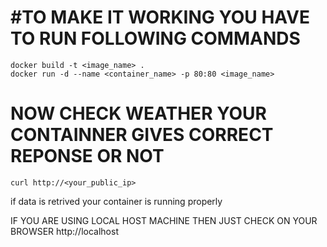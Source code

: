 #TO MAKE IT WORKING YOU HAVE TO RUN FOLLOWING COMMANDS
======================================================


    docker build -t <image_name> . 
    docker run -d --name <container_name> -p 80:80 <image_name>

NOW CHECK WEATHER YOUR CONTAINNER GIVES CORRECT REPONSE OR NOT 
==============================================================

    curl http://<your_public_ip>
  if data is retrived your container is running properly

IF YOU ARE USING LOCAL HOST MACHINE THEN JUST CHECK ON YOUR BROWSER
    http://localhost


